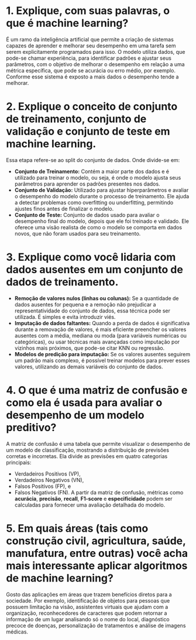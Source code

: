 # 1. Explique, com suas palavras, o que é machine learning?
É um ramo da inteligência artificial que permite a criação de sistemas capazes de aprender e melhorar seu desempenho em uma tarefa sem serem explicitamente programados para isso. O modelo utiliza dados, que pode-se chamar experiência, para identificar padrões e ajustar seus parâmetros, com o objetivo de melhorar o desempenho em relação a uma métrica específica, que pode se acurácia ou erro médio, por exemplo. Conforme esse sistema é exposto a mais dados o desempenho tende a melhorar.

# 2. Explique o conceito de conjunto de treinamento, conjunto de validação e conjunto de teste em machine learning.
Essa etapa refere-se ao split do conjunto de dados. Onde divide-se em:
- **Conjunto de Treinamento:** Contém a maior parte dos dados e é utilizado para treinar o modelo, ou seja, é onde o modelo ajusta seus parâmetros para aprender os padrões presentes nos dados.
- **Conjunto de Validação:** Utilizado para ajustar hiperparâmetros e avaliar o desempenho do modelo durante o processo de treinamento. Ele ajuda a detectar problemas como overfitting ou underfitting, permitindo ajustes finos antes de finalizar o modelo.
- **Conjunto de Teste:** Conjunto de dados usado para avaliar o desempenho final do modelo, depois que ele foi treinado e validado. Ele oferece uma visão realista de como o modelo se comporta em dados novos, que não foram usados para seu treinamento.

# 3. Explique como você lidaria com dados ausentes em um conjunto de dados de treinamento.
- **Remoção de valores nulos (linhas ou colunas):** Se a quantidade de dados ausentes for pequena e a remoção não prejudicar a representatividade do conjunto de dados, essa técnica pode ser utilizada. É simples e evita introduzir viés.
- **Imputação de dados faltantes:** Quando a perda de dados é significativa durante a removação de valores, é mais eficiente preencher os valores ausentes com a média, mediana ou moda (para variáveis numéricas ou categóricas), ou usar técnicas mais avançadas como imputação por vizinhos mais próximos, que pode-se citar KNN ou regressão.
- **Modelos de predição para imputação:** Se os valores ausentes seguirem um padrão mais complexo, é possível treinar modelos para prever esses valores, utilizando as demais variáveis do conjunto de dados.

# 4. O que é uma matriz de confusão e como ela é usada para avaliar o desempenho de um modelo preditivo?
A matriz de confusão é uma tabela que permite visualizar o desempenho de um modelo de classificação, mostrando a distribuição de previsões corretas e incorretas. Ela divide as previsões em quatro categorias principais:
- Verdadeiros Positivos (VP),
- Verdadeiros Negativos (VN),
- Falsos Positivos (FP), e
- Falsos Negativos (FN).
A partir da matriz de confusão, métricas como **acurácia**, **precisão**, **recall**, **F1-score** e **especificidade** podem ser calculadas para fornecer uma avaliação detalhada do modelo.

# 5. Em quais áreas (tais como construção civil, agricultura, saúde, manufatura, entre outras) você acha mais interessante aplicar algoritmos de machine learning?
Gosto das aplicações em áreas que trazem benefícios diretos para a sociedade. Por exemplo, identificação de objetos para pessoas que possuem limitação na visão, assistentes virtuais que ajudam com a organização, reconhecedores de caracteres que podem retornar a informação de um lugar analisando só o nome do local, diagnóstico precoce de doenças, personalização de tratamentos e análise de imagens médicas.
